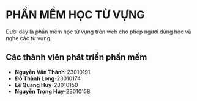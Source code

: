 # PHẦN MỀM HỌC TỪ VỰNG
Dưới đây là phần mềm học từ vựng trên web cho phép người dùng học và nghe các từ vựng.
## Các thành viên phát triển phần mềm
- **Nguyễn Văn Thành**-23010191
- **Đỗ Thành Long**-23010174
- **Lê Quang Huy**-23010150
- **Nguyễn Trọng Huy**-23010158
  

